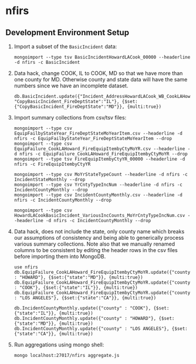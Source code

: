 # nfirs

## Development Environment Setup

1. Import a subset of the `BasicIncident` data:
    
    ```
    mongoimport --type tsv BasicIncidentHowardLACook_00000 --headerline -d nfirs -c BasicIncident
    
    ```
    
1. Data hack, change COOK, IL to COOK, MD so that we have more than one county for MD. Otherwise county and state data will have the same numbers
since we have an incomplete dataset.

    ```
    db.BasicIncident.update({"Incident_AddressHowardLACook_WB_CookLAHowardCountyZipCodes_County":"COOK", "CopyBasicIncident_FireDeptState":"IL"}, {$set:{"CopyBasicIncident_FireDeptState":"MD"}}, {multi:true})
    ```
    
1. Import summary collections from csv/tsv files:

    ```
    mongoimport --type csv EquipFailbyStateYear_FireDeptStateMoYearItem.csv --headerline -d nfirs -c EquipFailbyStateYear_FireDeptStateMoYearItem --drop
    mongoimport --type csv EquipFailure_CookLAHoward_FireEquipItembyCtyMoYR.csv --headerline -d nfirs -c EquipFailure_CookLAHoward_FireEquipItembyCtyMoYR --drop
    mongoimport --type tsv FireEquipItembyCtyYR_00000 --headerline -d nfirs -c FireEquipItembyCtyYR
    
    mongoimport --type csv MoYrStateTypeCount --headerline -d nfirs -c IncidentStateMonthly --drop
    mongoimport --type csv YrCntyTypeIncNum --headerline -d nfirs -c IncidentCountyMonthly --drop
    mongoimport --type csv IncidentCountyMonthly.csv --headerline -d nfirs -c IncidentCountyMonthly --drop
    
    mongoimport --type csv HowardLACookBasicIncident_VariousIncCounts_MoYrCntyTypeIncNum.csv --headerline -d nfirs -c IncidentCountyMonthly --drop
    
    ```
    
1. Data hack, does not include the state, only county name which breaks our assumptions of consistency and being able to generically process various
summary collections. Note also that we manually renamed columns to be consistent by editing the header rows in the csv files before importing them into
MongoDB.

    ```
    use nfirs
    db.EquipFailure_CookLAHoward_FireEquipItembyCtyMoYR.update({"county" : "HOWARD"}, {$set:{"state":"MD"}}, {multi:true})
    db.EquipFailure_CookLAHoward_FireEquipItembyCtyMoYR.update({"county" : "COOK"}, {$set:{"state":"IL"}}, {multi:true})
    db.EquipFailure_CookLAHoward_FireEquipItembyCtyMoYR.update({"county" : "LOS ANGELES"}, {$set:{"state":"CA"}}, {multi:true})
    
    db.IncidentCountyMonthly.update({"county" : "COOK"}, {$set:{"state":"IL"}}, {multi:true})
    db.IncidentCountyMonthly.update({"county" : "HOWARD"}, {$set:{"state":"MD"}}, {multi:true})
    db.IncidentCountyMonthly.update({"county" : "LOS ANGELES"}, {$set:{"state":"CA"}}, {multi:true})
    ```
    
1. Run aggregations using mongo shell:

    ```
    mongo localhost:27017/nfirs aggregate.js
    ```



